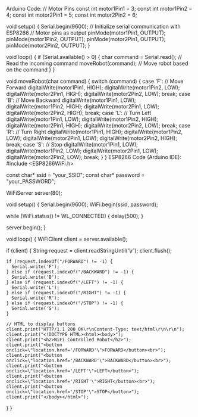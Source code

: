 Arduino Code:
// Motor Pins
const int motor1Pin1 = 3;
const int motor1Pin2 = 4;
const int motor2Pin1 = 5;
const int motor2Pin2 = 6;

void setup() {
  Serial.begin(9600); // Initialize serial communication with ESP8266
  // Motor pins as output
  pinMode(motor1Pin1, OUTPUT);
  pinMode(motor1Pin2, OUTPUT);
  pinMode(motor2Pin1, OUTPUT);
  pinMode(motor2Pin2, OUTPUT);
}

void loop() {
  if (Serial.available() > 0) {
    char command = Serial.read(); // Read the incoming command
    moveRobot(command); // Move robot based on the command
  }
}

void moveRobot(char command) {
  switch (command) {
    case 'F': // Move Forward
      digitalWrite(motor1Pin1, HIGH);
      digitalWrite(motor1Pin2, LOW);
      digitalWrite(motor2Pin1, HIGH);
      digitalWrite(motor2Pin2, LOW);
      break;
    case 'B': // Move Backward
      digitalWrite(motor1Pin1, LOW);
      digitalWrite(motor1Pin2, HIGH);
      digitalWrite(motor2Pin1, LOW);
      digitalWrite(motor2Pin2, HIGH);
      break;
    case 'L': // Turn Left
      digitalWrite(motor1Pin1, LOW);
      digitalWrite(motor1Pin2, HIGH);
      digitalWrite(motor2Pin1, HIGH);
      digitalWrite(motor2Pin2, LOW);
      break;
    case 'R': // Turn Right
      digitalWrite(motor1Pin1, HIGH);
      digitalWrite(motor1Pin2, LOW);
      digitalWrite(motor2Pin1, LOW);
      digitalWrite(motor2Pin2, HIGH);
      break;
    case 'S': // Stop
      digitalWrite(motor1Pin1, LOW);
      digitalWrite(motor1Pin2, LOW);
      digitalWrite(motor2Pin1, LOW);
      digitalWrite(motor2Pin2, LOW);
      break;
  }
}
ESP8266 Code (Arduino IDE):
#include <ESP8266WiFi.h>

const char* ssid = "your_SSID";
const char* password = "your_PASSWORD";

WiFiServer server(80);

void setup() {
  Serial.begin(9600);
  WiFi.begin(ssid, password);

  while (WiFi.status() != WL_CONNECTED) {
    delay(500);
  }
  
  server.begin();
}

void loop() {
  WiFiClient client = server.available();

  if (client) {
    String request = client.readStringUntil('\r');
    client.flush();

    if (request.indexOf("/FORWARD") != -1) {
      Serial.write('F');
    } else if (request.indexOf("/BACKWARD") != -1) {
      Serial.write('B');
    } else if (request.indexOf("/LEFT") != -1) {
      Serial.write('L');
    } else if (request.indexOf("/RIGHT") != -1) {
      Serial.write('R');
    } else if (request.indexOf("/STOP") != -1) {
      Serial.write('S');
    }

    // HTML to display buttons
    client.print("HTTP/1.1 200 OK\r\nContent-Type: text/html\r\n\r\n");
    client.print("<!DOCTYPE HTML><html><body>");
    client.print("<h2>WiFi Controlled Robot</h2>");
    client.print("<button onclick=\"location.href='/FORWARD'\">FORWARD</button><br>");
    client.print("<button onclick=\"location.href='/BACKWARD'\">BACKWARD</button><br>");
    client.print("<button onclick=\"location.href='/LEFT'\">LEFT</button>");
    client.print("<button onclick=\"location.href='/RIGHT'\">RIGHT</button><br>");
    client.print("<button onclick=\"location.href='/STOP'\">STOP</button>");
    client.print("</body></html>");
  }
}
